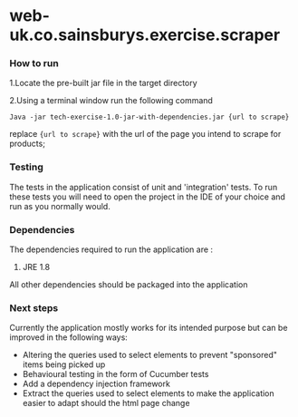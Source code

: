 # web-uk.co.sainsburys.exercise.scraper

### How to run

1.Locate the pre-built jar file in the target directory

2.Using a terminal window run the following command

`Java -jar tech-exercise-1.0-jar-with-dependencies.jar {url to scrape}`

replace `{url to scrape}` with the url of the page you intend to scrape for products;

### Testing

The tests in the application consist of unit and 'integration' tests. To run these tests you will need to open the project in the IDE of your choice and run as you normally would.

### Dependencies

The dependencies required to run the application are :

1. JRE 1.8

All other dependencies should be packaged into the application

### Next steps

Currently the application mostly works for its intended purpose but can be improved in the following ways:

* Altering the queries used to select elements to prevent "sponsored" items being picked up
* Behavioural testing in the form of Cucumber tests
* Add a dependency injection framework
* Extract the queries used to select elements to make the application easier to adapt should the html page change